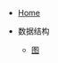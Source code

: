 - [<i class="iconfont zhulin-tubiao-"></i>Home](/README)
  
- <i class="iconfont zhulin-shujujiegou"></i>数据结构
  - [图](/blog/在有向图中求解弱连通分量.md) 
  
  
  
